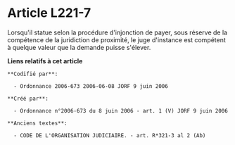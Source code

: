 # Article L221-7

Lorsqu'il statue selon la procédure d'injonction de payer, sous réserve de la compétence de la juridiction de proximité, le
juge d'instance est compétent à quelque valeur que la demande puisse s'élever.

**Liens relatifs à cet article**

	**Codifié par**:

	  - Ordonnance 2006-673 2006-06-08 JORF 9 juin 2006

	**Créé par**:

	  - Ordonnance n°2006-673 du 8 juin 2006 - art. 1 (V) JORF 9 juin 2006

	**Anciens textes**:

	  - CODE DE L'ORGANISATION JUDICIAIRE. - art. R*321-3 al 2 (Ab)
